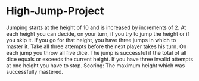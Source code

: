 # High-Jump-Project
Jumping starts at the height of 10 and is increased by increments of 2. At each
height you can decide, on your turn, if you try to jump the height or if you skip it. If
you go for that height, you have three jumps in which to master it. Take all three
attempts before the next player takes his turn. On each jump you throw all five dice.
The jump is successful if the total of all dice equals or exceeds the current height.
If you have three invalid attempts at one height you have to stop.
Scoring: The maximum height which was successfully mastered.

